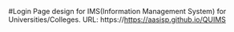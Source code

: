 #Login Page design for IMS(Information Management System) for Universities/Colleges.
URL: https://https://aasisp.github.io/QUIMS
